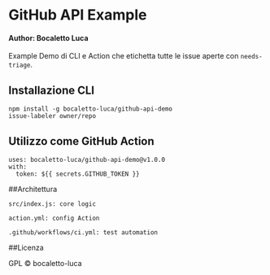 # GitHub API Example
#### Author: Bocaletto Luca

Example Demo di CLI e Action che etichetta tutte le issue aperte con `needs-triage`.

## Installazione CLI

    npm install -g bocaletto-luca/github-api-demo
    issue-labeler owner/repo

## Utilizzo come GitHub Action

    uses: bocaletto-luca/github-api-demo@v1.0.0
    with:
      token: ${{ secrets.GITHUB_TOKEN }}

##Architettura

    src/index.js: core logic

    action.yml: config Action

    .github/workflows/ci.yml: test automation

##Licenza

GPL © bocaletto-luca
